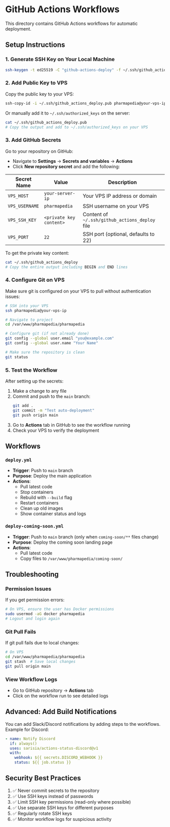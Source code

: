 # GitHub Actions Workflows

This directory contains GitHub Actions workflows for automatic deployment.

## Setup Instructions

### 1. Generate SSH Key on Your Local Machine

```bash
ssh-keygen -t ed25519 -C "github-actions-deploy" -f ~/.ssh/github_actions_deploy
```

### 2. Add Public Key to VPS

Copy the public key to your VPS:

```bash
ssh-copy-id -i ~/.ssh/github_actions_deploy.pub pharmapedia@your-vps-ip
```

Or manually add it to `~/.ssh/authorized_keys` on the server:

```bash
cat ~/.ssh/github_actions_deploy.pub
# Copy the output and add to ~/.ssh/authorized_keys on your VPS
```

### 3. Add GitHub Secrets

Go to your repository on GitHub:
- Navigate to **Settings** → **Secrets and variables** → **Actions**
- Click **New repository secret** and add the following:

| Secret Name | Value | Description |
|-------------|-------|-------------|
| `VPS_HOST` | `your-server-ip` | Your VPS IP address or domain |
| `VPS_USERNAME` | `pharmapedia` | SSH username on your VPS |
| `VPS_SSH_KEY` | `<private key content>` | Content of `~/.ssh/github_actions_deploy` file |
| `VPS_PORT` | `22` | SSH port (optional, defaults to 22) |

To get the private key content:
```bash
cat ~/.ssh/github_actions_deploy
# Copy the entire output including BEGIN and END lines
```

### 4. Configure Git on VPS

Make sure git is configured on your VPS to pull without authentication issues:

```bash
# SSH into your VPS
ssh pharmapedia@your-vps-ip

# Navigate to project
cd /var/www/pharmapedia/pharmapedia

# Configure git (if not already done)
git config --global user.email "you@example.com"
git config --global user.name "Your Name"

# Make sure the repository is clean
git status
```

### 5. Test the Workflow

After setting up the secrets:

1. Make a change to any file
2. Commit and push to the `main` branch:
   ```bash
   git add .
   git commit -m "Test auto-deployment"
   git push origin main
   ```
3. Go to **Actions** tab in GitHub to see the workflow running
4. Check your VPS to verify the deployment

## Workflows

### `deploy.yml`
- **Trigger**: Push to `main` branch
- **Purpose**: Deploy the main application
- **Actions**:
  - Pull latest code
  - Stop containers
  - Rebuild with `--build` flag
  - Restart containers
  - Clean up old images
  - Show container status and logs

### `deploy-coming-soon.yml`
- **Trigger**: Push to `main` branch (only when `coming-soon/**` files change)
- **Purpose**: Deploy the coming soon landing page
- **Actions**:
  - Pull latest code
  - Copy files to `/var/www/pharmapedia/coming-soon/`

## Troubleshooting

### Permission Issues
If you get permission errors:
```bash
# On VPS, ensure the user has Docker permissions
sudo usermod -aG docker pharmapedia
# Logout and login again
```

### Git Pull Fails
If git pull fails due to local changes:
```bash
# On VPS
cd /var/www/pharmapedia/pharmapedia
git stash  # Save local changes
git pull origin main
```

### View Workflow Logs
- Go to GitHub repository → **Actions** tab
- Click on the workflow run to see detailed logs

## Advanced: Add Build Notifications

You can add Slack/Discord notifications by adding steps to the workflows. Example for Discord:

```yaml
- name: Notify Discord
  if: always()
  uses: sarisia/actions-status-discord@v1
  with:
    webhook: ${{ secrets.DISCORD_WEBHOOK }}
    status: ${{ job.status }}
```

## Security Best Practices

1. ✅ Never commit secrets to the repository
2. ✅ Use SSH keys instead of passwords
3. ✅ Limit SSH key permissions (read-only where possible)
4. ✅ Use separate SSH keys for different purposes
5. ✅ Regularly rotate SSH keys
6. ✅ Monitor workflow logs for suspicious activity
